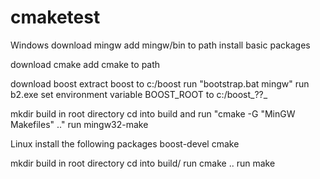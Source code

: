 # cmaketest

Windows
download mingw
add mingw/bin to path
install basic packages

download cmake
add cmake to path

download boost
extract boost to c:/boost
run "bootstrap.bat mingw"
run b2.exe
set environment variable BOOST_ROOT to c:/boost_??_

mkdir build in root directory
cd into build and run "cmake -G "MinGW Makefiles" .."
run mingw32-make

Linux
install the following packages
	boost-devel
	cmake

mkdir build in root directory
cd into build/
run cmake ..
run make


